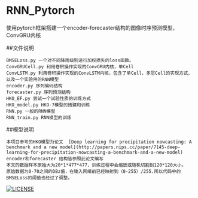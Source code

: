 # RNN_Pytorch
使用pytorch框架搭建一个encoder-forecaster结构的图像时序预测模型，ConvGRU内核

##文件说明

    BMSELoss.py 一个对不同降雨级别进行加权损失的loss函数。
    ConvGRUCell.py 利用卷积操作实现的ConvGRU内核，单Cell
    ConvLSTM.py 利用卷积操作实现的ConvLSTM内核，包含了单Cell，多层Cell的实现方式，以及一个实验用的RNN模型
    encoder.py 序列编码结构
    forecaster.py 序列预测结构
    HKO_EF.py 尝试一个试验性质的训练方式
    HKO_model.py HKO-7模型的搭建和训练
    RNN.py 一般的RNN模型
    RNN_train.py RNN模型的训练

##模型说明 

    本项目参考的HKO模型为论文  [Deep learning for precipitation nowcasting: A benchmark and a new model](http://papers.nips.cc/paper/7145-deep-learning-for-precipitation-nowcasting-a-benchmark-and-a-new-model)
    encoder和forecaster 结构皆参照此论文编写
    本文的数据样本原始大为20*1*477*477，训练过程中会缩放或随机切割到120*120大小。
    原始数据为0-70之间的DBz值，在输入网络前已经映射到（0-255）/255.所以代码中的BMSELoss的阈值也经过了调整。
    
    
[![LICENSE](https://img.shields.io/badge/license-Anti%20996-blue.svg)](https://github.com/996icu/996.ICU/blob/master/LICENSE)